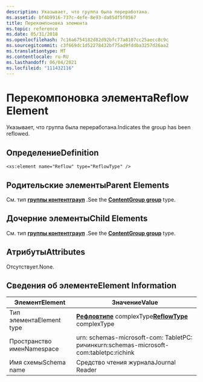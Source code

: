 ```yaml
---
description: Указывает, что группа была переработана.
ms.assetid: bf4b9916-737c-4efe-8e93-da85df5f0567
title: Перекомпоновка элемента
ms.topic: reference
ms.date: 05/31/2018
ms.openlocfilehash: 7c16a6754182d82d92bfc77a8107cc25aecc8c9c
ms.sourcegitcommit: c3f669dc1d52278432bf75ad9fddba3257d26aa2
ms.translationtype: MT
ms.contentlocale: ru-RU
ms.lasthandoff: 06/04/2021
ms.locfileid: "111432116"
---
```

# <a name="reflow-element"></a><span data-ttu-id="31864-103">Перекомпоновка элемента</span><span class="sxs-lookup"><span data-stu-id="31864-103">Reflow Element</span></span>

<span data-ttu-id="31864-104">Указывает, что группа была переработана.</span><span class="sxs-lookup"><span data-stu-id="31864-104">Indicates the group has been reflowed.</span></span>

## <a name="definition"></a><span data-ttu-id="31864-105">Определение</span><span class="sxs-lookup"><span data-stu-id="31864-105">Definition</span></span>

``` syntax
<xs:element name="Reflow" type="ReflowType" />
```

## <a name="parent-elements"></a><span data-ttu-id="31864-106">Родительские элементы</span><span class="sxs-lookup"><span data-stu-id="31864-106">Parent Elements</span></span>

<span data-ttu-id="31864-107">См. тип [**группы контентграуп**](contentgroup-group.md) .</span><span class="sxs-lookup"><span data-stu-id="31864-107">See the [**ContentGroup group**](contentgroup-group.md) type.</span></span>

## <a name="child-elements"></a><span data-ttu-id="31864-108">Дочерние элементы</span><span class="sxs-lookup"><span data-stu-id="31864-108">Child Elements</span></span>

<span data-ttu-id="31864-109">См. тип [**группы контентграуп**](contentgroup-group.md) .</span><span class="sxs-lookup"><span data-stu-id="31864-109">See the [**ContentGroup group**](contentgroup-group.md) type.</span></span>

## <a name="attributes"></a><span data-ttu-id="31864-110">Атрибуты</span><span class="sxs-lookup"><span data-stu-id="31864-110">Attributes</span></span>

<span data-ttu-id="31864-111">Отсутствует.</span><span class="sxs-lookup"><span data-stu-id="31864-111">None.</span></span>

## <a name="element-information"></a><span data-ttu-id="31864-112">Сведения об элементе</span><span class="sxs-lookup"><span data-stu-id="31864-112">Element Information</span></span>



|  <span data-ttu-id="31864-113">Элемент</span><span class="sxs-lookup"><span data-stu-id="31864-113">Element</span></span>     | <span data-ttu-id="31864-114">Значение</span><span class="sxs-lookup"><span data-stu-id="31864-114">Value</span></span>                                                     |
|--------------|-----------------------------------------------------------|
| <span data-ttu-id="31864-115">Тип элемента</span><span class="sxs-lookup"><span data-stu-id="31864-115">Element type</span></span> | <span data-ttu-id="31864-116">[**Рефловтипе**](reflowtype-complex-type.md) complexType</span><span class="sxs-lookup"><span data-stu-id="31864-116">[**ReflowType**](reflowtype-complex-type.md) complexType</span></span> |
| <span data-ttu-id="31864-117">Пространство имен</span><span class="sxs-lookup"><span data-stu-id="31864-117">Namespace</span></span>    | <span data-ttu-id="31864-118">urn: schemas-microsoft-com: TabletPC: ричинк</span><span class="sxs-lookup"><span data-stu-id="31864-118">urn:schemas-microsoft-com:tabletpc:richink</span></span>                |
| <span data-ttu-id="31864-119">Имя схемы</span><span class="sxs-lookup"><span data-stu-id="31864-119">Schema name</span></span>  | <span data-ttu-id="31864-120">Средство чтения журнала</span><span class="sxs-lookup"><span data-stu-id="31864-120">Journal Reader</span></span>                                            |



 

 

 




